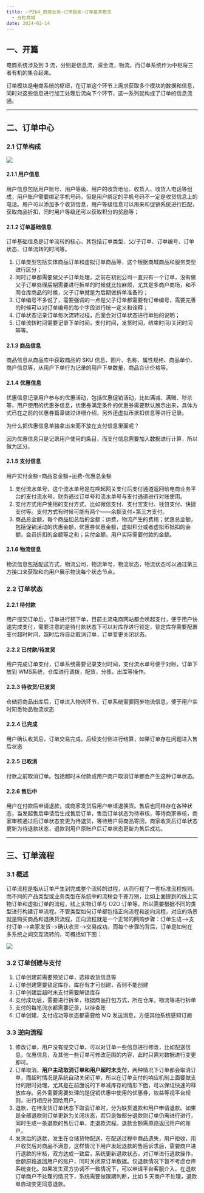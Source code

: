 ```yaml
---
title: ✅P264_商城业务-订单服务-订单基本概念
  - 谷粒商城
date: 2024-02-14
---
```


<!-- more -->

## 一、开篇

电商系统涉及到 3 流，分别是信息流，资金流，物流。而订单系统作为中枢将三者有机的集合起来。

订单模块是电商系统的枢纽，在订单这个环节上需求获取多个模块的数据和信息，同时对这些信息进行加工处理后流向下个环节，这一系列就构成了订单的信息流通。

---

## 二、订单中心

### 2.1 订单构成

![](https://cfmall-hello.oss-cn-beijing.aliyuncs.com/img/202401/7168684c6a856dc5a83a029fcfd9e8cd.png#id=hdPaP&originHeight=665&originWidth=969&originalType=binary&ratio=1&rotation=0&showTitle=false&status=done&style=none&title=)

#### 2.1.1 用户信息

用户信息包括用户账号、用户等级、用户的收货地址、收货人、收货人电话等组成，用户账户需要绑定手机号码，但是用户绑定的手机号码不一定是收货信息上的电话。用户可以添加多个收货信息，用户等级信息可以用来和促销系统进行匹配，获取商品折扣，同时用户等级还可以获取积分的奖励等；

#### 2.1.2 订单基础信息

订单基础信息是订单流转的核心，其包括订单类型、父/子订单、订单编号、订单状态、订单流转的时间等。

1. 订单类型包括实体商品订单和虚拟订单商品等，这个根据商城商品和服务类型进行区分；
2. 同时订单都需要做父子订单处理，之前在初创公司一直只有一个订单，没有做父子订单处理后期需要进行拆单的时候就比较麻烦，尤其是多商户商场，和不同仓库商品的时候，父子订单就是为后期做拆单准备的；
3. 订单编号不多说了，需要强调的一点是父子订单都需要有订单编号，需要完善的时候可以对订单编号的每个字段进行统一定义和诠释；
4. 订单状态记录订单每次流转过程，后面会对订单状态进行单独的说明；
5. 订单流转时间需要记录下单时间，支付时间，发货时间，结束时间/关闭时间等等。

#### 2.1.3 商品信息

商品信息从商品库中获取商品的 SKU 信息、图片、名称、属性规格、商品单价、商户信息等，从用户下单行为记录的用户下单数量，商品合计价格等。

#### 2.1.4 优惠信息

优惠信息记录用户参与的优惠活动，包括优惠促销活动，比如满减、满赠、秒杀等，用户使用的优惠券信息，优惠券满足条件的优惠券需要默认展示出来，具体方式已在之前的优惠券篇章做过详细介绍，另外还虚拟币抵扣信息等进行记录。

为什么把优惠信息单独拿出来而不放在支付信息里面呢？

因为优惠信息只是记录用户使用的条目，而支付信息需要加入数据进行计算，所以做为区分。

#### 2.1.5 支付信息

用户实付金额=商品总金额+运费-优惠总金额

1. 支付流水单号，这个流水单号是在唤起网关支付后支付通道返回给电商业务平台的支付流水号，财务通过订单号和流水单号与支付通道进行对账使用。
2. 支付方式用户使用的支付方式，比如微信支付、支付宝支付、钱包支付、快捷支付等。支付方式有时候可能有两个——余额支付+第三方支付。
3. 商品总金额，每个商品加总后的金额；运费，物流产生的费用；优惠总金额，包括促销活动的优惠金额，优惠券优惠金额，虚拟积分或者虚拟币抵扣的金额，会员折扣的金额等之和；实付金额，用户实际需要付款的金额。

#### 2.1.6 物流信息

物流信息包括配送方式，物流公司，物流单号，物流状态，物流状态可以通过第三方接口来获取和向用户展示物流每个状态节点。

### 2.2 订单状态

#### 2.2.1 待付款

用户提交订单后，订单进行预下单，目前主流电商网站都会唤起支付，便于用户快速完成支付，需要注意的是待付款状态下可以对库存进行锁定，锁定库存需要配置支付超时时间，超时后将自动取消订单，订单变更关闭状态。

#### 2.2.2 已付款/待发货

用户完成订单支付，订单系统需要记录支付时间，支付流水单号便于对账，订单下放到 WMS系统，仓库进行调拨，配货，分拣，出库等操作。

#### 2.2.3 待收货/已发货

仓储将商品出库后，订单进入物流环节，订单系统需要同步物流信息，便于用户实时知悉物品物流状态

#### 2.2.4 已完成

用户确认收货后，订单交易完成。后续支付侧进行结算，如果订单存在问题进入售后状态

#### 2.2.5 已取消

付款之前取消订单。包括超时未付款或用户商户取消订单都会产生这种订单状态。

#### 2.2.6 售后中

用户在付款后申请退款，或商家发货后用户申请退换货。售后也同样存在各种状态，当发起售后申请后生成售后订单，售后订单状态为待审核，等待商家审核，商家审核通过后订单状态变更为待退货，等待用户将商品寄回，商家收货后订单状态更新为待退款状态，退款到用户原账户后订单状态更新为售后成功。

---

## 三、订单流程

### 3.1 概述

订单流程是指从订单产生到完成整个流转的过程，从而行程了一套标准流程规则。而不同的产品类型或业务类型在系统中的流程会千差万别，比如上面提到的线上实物订单和虚拟订单的流程，线上实物订单与 O2O 订单等，所以需要根据不同的类型进行构建订单流程。不管类型如何订单都包括正向流程和逆向流程，对应的场景就是购买商品和退换货流程，正向流程就是一个正常的网购步骤：订单生成–>支付订单–>卖家发货–>确认收货–>交易成功。而每个步骤的背后，订单是如何在多系统之间交互流转的，可概括如下图：

![](https://cfmall-hello.oss-cn-beijing.aliyuncs.com/img/202401/6189d75137647727bf7903ace713b974.png#id=xPwY6&originHeight=657&originWidth=980&originalType=binary&ratio=1&rotation=0&showTitle=false&status=done&style=none&title=)

### 3.2 订单创建与支付

1. 订单创建前需要预览订单，选择收货信息等
2. 订单创建需要锁定库存，库存有才可创建，否则不能创建
3. 订单创建后超时未支付需要解锁库存
4. 支付成功后，需要进行拆单，根据商品打包方式，所在仓库，物流等进行拆单
5. 支付的每笔流水都需要记录，以待查账
6. 订单创建，支付成功等状态都需要给 MQ 发送消息，方便其他系统感知订阅

### 3.3 逆向流程

1. 修改订单，用户没有提交订单，可以对订单一些信息进行修改，比如配送信息，优惠信息，及其他一些订单可修改范围的内容，此时只需对数据进行变更即可。
2. 订单取消，**用户主动取消订单和用户超时未支付**，两种情况下订单都会取消订单，而超时情况是系统自动关闭订单，所以在订单支付的响应机制上面要做支付的限时处理，尤其是在前面说的下单减库存的情形下面，可以保证快速的释放库存。另外需要需要处理的是促销优惠中使用的优惠券，权益等视平台规则，进行相应补回给用户。
3. 退款，在待发货订单状态下取消订单时，分为缺货退款和用户申请退款。如果是全部退款则订单更新为关闭状态，若只是做部分退款则订单仍需进行进行，同时生成一条退款的售后订单，走退款流程。退款金额需原路返回用户的账户。
4. 发货后的退款，发生在仓储货物配送，在配送过程中商品遗失，用户拒收，用户收货后对商品不满意，这样情况下用户发起退款的售后诉求后，需要商户进行退款的审核，双方达成一致后，系统更新退款状态，对订单进行退款操作，金额原路返回用户的账户，同时关闭原订单数据。仅退款情况下暂不考虑仓库系统变化。如果发生双方协调不一致情况下，可以申请平台客服介入。在退款订单商户不处理的情况下，系统需要做限期判断，比如 5 天商户不处理，退款单自动变更同意退款。
